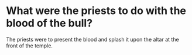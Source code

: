 # What were the priests to do with the blood of the bull?

The priests were to present the blood and splash it upon the altar at the front of the temple.
